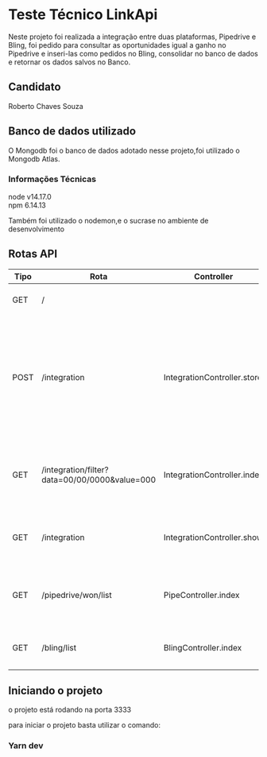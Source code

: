 # Teste Técnico LinkApi

Neste projeto foi realizada a integração entre duas plataformas, Pipedrive e Bling, foi pedido para consultar as oportunidades igual a ganho no Pipedrive e inseri-las como pedidos no Bling, consolidar no banco de dados e retornar os dados salvos no Banco.

## Candidato

   Roberto Chaves Souza

## Banco de dados utilizado

O  Mongodb foi o banco de dados adotado nesse projeto,foi utilizado o Mongodb Atlas.

### Informações Técnicas

node v14.17.0 <br/>
npm  6.14.13

Também foi utilizado o nodemon,e o sucrase no ambiente de desenvolvimento


## Rotas API


   
|  Tipo               |        Rota         |  Controller               |       Descrição         |
| ------------------- | ------------------- | ------------------- | ------------------- |
|  GET |  / |   |  Sinaliza o funcionamento da API. |
| POST |  /integration |  IntegrationController.store |  Responsável por integrar a api do Pipedrive juntamente com a api do Bling,e consolidar no Banco de dados as integrações feitas. |  
|  GET |  /integration/filter?data=00/00/0000&value=000 |  IntegrationController.index |  retornar as integrações salvas no Banco de dados filtradas por data e ou valor |
|  GET |  /integration |  IntegrationController.show |  retorna todas as integrações salvas no Banco de dados.|  
|  GET |  /pipedrive/won/list |  PipeController.index |  busca  direto da API do Pipedrive as oportunidades iguais a (ganho). |
|  GET |  /bling/list |  BlingController.index | Busca direto da API do Bling os pedidos. |  


## Iniciando o projeto

o projeto está rodando na porta 3333 <br/>

para iniciar o projeto basta utilizar o comando: <br/>

### Yarn dev


